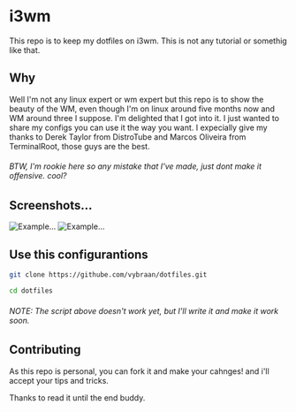 # i3wm
This repo is to keep my dotfiles on i3wm.  This is not any tutorial or somethig like that.

## Why
Well I'm not any linux expert or wm expert but this repo is to show the beauty of the WM, even though I'm on linux around five months now and WM around three I suppose. I'm delighted that I got into it. I just wanted to share my configs you can use it the way you want. I expecially give my thanks to Derek Taylor from DistroTube and Marcos Oliveira from TerminalRoot, those guys are the best.
###### BTW, I'm rookie here so any mistake that I've made, just dont make it offensive. cool?

## Screenshots...
![Example...](https://raw.githubusercontent.com/vybraan/i3wm/master/pics/1.png)
![Example...](https://raw.githubusercontent.com/vybraan/i3wm/master/pics/2.png)
<!--![Example...](https://raw.githubusercontent.com/vybraan/i3wm/master/pics/1.1.png)
![Example...](https://raw.githubusercontent.com/vybraan/i3wm/master/pics/1.2.png)
[Example...](https://raw.githubusercontent.com/vybraan/i3wm/master/pics/1.3.png)
![Example...](https://raw.githubusercontent.com/vybraan/i3wm/master/pics/1.4.png)-->



## Use this configurantions
```bash
git clone https://githube.com/vybraan/dotfiles.git
```
```bash
cd dotfiles
```

###### NOTE: The script above doesn't work yet, but I'll write it and make it work soon.

## Contributing 
As this repo is personal, you can fork it and make your cahnges! and i'll accept your tips and tricks. 

Thanks to read it until the end buddy.
